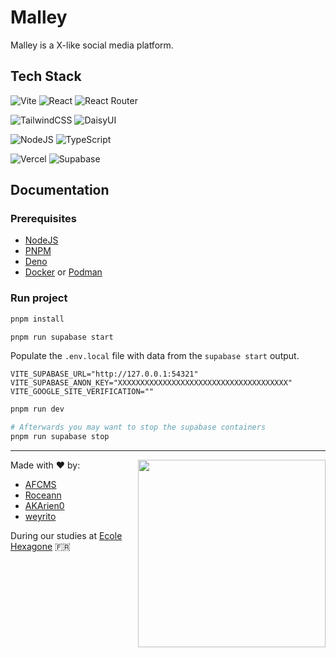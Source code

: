 # Malley

Malley is a X-like social media platform.

## Tech Stack

![Vite](https://img.shields.io/badge/Vite-646CFF?style=for-the-badge&logo=vite&logoColor=white)
![React](https://img.shields.io/badge/React-61DAFB?style=for-the-badge&logo=react&logoColor=black)
![React Router](https://img.shields.io/badge/React_Router-CA4245?style=for-the-badge&logo=react-router&logoColor=white)

![TailwindCSS](https://img.shields.io/badge/Tailwind_CSS-38B2AC?style=for-the-badge&logo=tailwind-css&logoColor=white)
![DaisyUI](https://img.shields.io/badge/daisyui-5A0EF8?style=for-the-badge&logo=daisyui&logoColor=white)

![NodeJS](https://img.shields.io/badge/node.js-6DA55F?style=for-the-badge&logo=node.js&logoColor=white)
![TypeScript](https://img.shields.io/badge/typescript-%23007ACC.svg?style=for-the-badge&logo=typescript&logoColor=white)

![Vercel](https://img.shields.io/badge/vercel-%23000000.svg?style=for-the-badge&logo=vercel&logoColor=white)
![Supabase](https://img.shields.io/badge/Supabase-3FCF8E?style=for-the-badge&logo=supabase&logoColor=white)

## Documentation

### Prerequisites

- [NodeJS](https://nodejs.org)
- [PNPM](https://pnpm.io)
- [Deno](https://deno.com)
- [Docker](https://www.docker.com) or [Podman](https://podman.io)

### Run project

```sh
pnpm install

pnpm run supabase start
```

Populate the `.env.local` file with data from the `supabase start` output.

```properties
VITE_SUPABASE_URL="http://127.0.0.1:54321"
VITE_SUPABASE_ANON_KEY="XXXXXXXXXXXXXXXXXXXXXXXXXXXXXXXXXXXXXX"
VITE_GOOGLE_SITE_VERIFICATION=""
```

```sh
pnpm run dev

# Afterwards you may want to stop the supabase containers
pnpm run supabase stop
```

<!--[![Made with Supabase](https://supabase.com/badge-made-with-supabase-dark.svg)](https://supabase.com)-->
<!--[![Deploy with Vercel](https://vercel.com/button)](https://vercel.com/new/project?template=https://github.com/AFCMS/malley)-->

---

<img align="right" src="https://www.ecole-hexagone.com/fr/img/Hexa_Logo_Sign_RVB.svg" width="300px"/>

Made with ❤️ by:

- [AFCMS](https://github.com/AFCMS)
- [Roceann](https://github.com/Roceann)
- [AKArien0](https://github.com/AKArien0)
- [weyrito](https://github.com/weyrito)

During our studies at [Ecole Hexagone](https://www.ecole-hexagone.com) 🇫🇷
